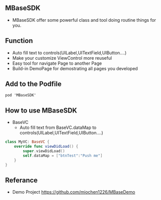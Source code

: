 ## MBaseSDK
* MBaseSDK offer some powerful class and tool doing routine things for you.

## Function
* Auto fill text to controls(UILabel,UITextField,UIButton....)
* Make your customize ViewControl more reuseful
* Easy tool for navigate Page to another Page
* Build-in DemoPage for demostrating all pages you developed

## Add to the Podfile
```objc 
pod 'MBaseSDK'
```

## How to use MBaseSDK
* BaseVC
  - Auto fill text from BaseVC.dataMap to controls(UILabel,UITextField,UIButton....)
```swift
class MyVC: BaseVC {
    override func viewDidLoad() {
        super.viewDidLoad()
        self.dataMap = ["btnTest":"Push me"]
    }
}
```
## Referance
* Demo Project
https://github.com/miochen1226/MBaseDemo

